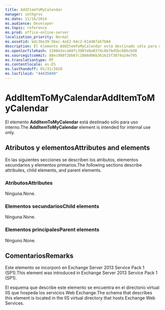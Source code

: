 ```yaml
---
title: AddItemToMyCalendar
manager: sethgros
ms.date: 11/16/2014
ms.audience: Developer
ms.topic: reference
ms.prod: office-online-server
localization_priority: Normal
ms.assetid: bdc36e39-56ec-4a52-b4c2-614487a5fb84
description: El elemento AddItemToMyCalendar está destinado sólo para uso interno.
ms.openlocfilehash: 310842eca68fc3987e0a0374c6b7bd5bc686c6d8
ms.sourcegitcommit: 88ec988f2bb67c1866d06b361615f3674a24e795
ms.translationtype: MT
ms.contentlocale: es-ES
ms.lasthandoff: 05/31/2020
ms.locfileid: "44435040"
---
```

# <a name="additemtomycalendar"></a><span data-ttu-id="7a92e-103">AddItemToMyCalendar</span><span class="sxs-lookup"><span data-stu-id="7a92e-103">AddItemToMyCalendar</span></span>

<span data-ttu-id="7a92e-104">El elemento **AddItemToMyCalendar** está destinado sólo para uso interno.</span><span class="sxs-lookup"><span data-stu-id="7a92e-104">The **AddItemToMyCalendar** element is intended for internal use only.</span></span> 

## <a name="attributes-and-elements"></a><span data-ttu-id="7a92e-105">Atributos y elementos</span><span class="sxs-lookup"><span data-stu-id="7a92e-105">Attributes and elements</span></span>

<span data-ttu-id="7a92e-106">En las siguientes secciones se describen los atributos, elementos secundarios y elementos primarios.</span><span class="sxs-lookup"><span data-stu-id="7a92e-106">The following sections describe attributes, child elements, and parent elements.</span></span>
  
### <a name="attributes"></a><span data-ttu-id="7a92e-107">Atributos</span><span class="sxs-lookup"><span data-stu-id="7a92e-107">Attributes</span></span>

<span data-ttu-id="7a92e-108">Ninguna.</span><span class="sxs-lookup"><span data-stu-id="7a92e-108">None.</span></span>
  
### <a name="child-elements"></a><span data-ttu-id="7a92e-109">Elementos secundarios</span><span class="sxs-lookup"><span data-stu-id="7a92e-109">Child elements</span></span>

<span data-ttu-id="7a92e-110">Ninguna.</span><span class="sxs-lookup"><span data-stu-id="7a92e-110">None.</span></span>
  
### <a name="parent-elements"></a><span data-ttu-id="7a92e-111">Elementos principales</span><span class="sxs-lookup"><span data-stu-id="7a92e-111">Parent elements</span></span>

<span data-ttu-id="7a92e-112">Ninguno.</span><span class="sxs-lookup"><span data-stu-id="7a92e-112">None.</span></span>
  
## <a name="remarks"></a><span data-ttu-id="7a92e-113">Comentarios</span><span class="sxs-lookup"><span data-stu-id="7a92e-113">Remarks</span></span>

<span data-ttu-id="7a92e-114">Este elemento se incorporó en Exchange Server 2013 Service Pack 1 (SP1).</span><span class="sxs-lookup"><span data-stu-id="7a92e-114">This element was introduced in Exchange Server 2013 Service Pack 1 (SP1).</span></span>
  
<span data-ttu-id="7a92e-115">El esquema que describe este elemento se encuentra en el directorio virtual IIS que hospeda los servicios Web Exchange.</span><span class="sxs-lookup"><span data-stu-id="7a92e-115">The schema that describes this element is located in the IIS virtual directory that hosts Exchange Web Services.</span></span>
  

